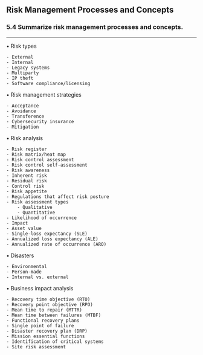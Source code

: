 ## Risk Management Processes and Concepts
### 5.4 Summarize risk management processes and concepts.
---
• Risk types

	- External  
	- Internal  
	- Legacy systems  
	- Multiparty  
	- IP theft  
	- Software compliance/licensing

• Risk management strategies

	- Acceptance  
	- Avoidance  
	- Transference
	- Cybersecurity insurance 
	- Mitigation

• Risk analysis

	- Risk register  
	- Risk matrix/heat map  
	- Risk control assessment
	- Risk control self-assessment 
	- Risk awareness  
	- Inherent risk  
	- Residual risk
	- Control risk  
	- Risk appetite  
	- Regulations that affect risk posture 
	- Risk assessment types
		- Qualitative
		- Quantitative  
	- Likelihood of occurrence  
	- Impact  
	- Asset value  
	- Single-loss expectancy (SLE)  
	- Annualized loss expectancy (ALE)  
	- Annualized rate of occurrence (ARO)

• Disasters

	- Environmental  
	- Person-made  
	- Internal vs. external

• Business impact analysis

	- Recovery time objective (RTO)  
	- Recovery point objective (RPO)  
	- Mean time to repair (MTTR)  
	- Mean time between failures (MTBF) 
	- Functional recovery plans  
	- Single point of failure  
	- Disaster recovery plan (DRP)  
	- Mission essential functions  
	- Identification of critical systems  
	- Site risk assessment
